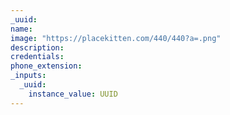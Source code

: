 ```yaml
---
_uuid:
name:
image: "https://placekitten.com/440/440?a=.png"
description:
credentials:
phone_extension:
_inputs:
  _uuid:
    instance_value: UUID
---
```

